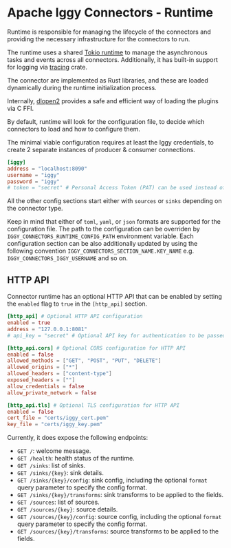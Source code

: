 # Apache Iggy Connectors - Runtime

Runtime is responsible for managing the lifecycle of the connectors and providing the necessary infrastructure for the connectors to run.

The runtime uses a shared [Tokio runtime](https://tokio.rs) to manage the asynchronous tasks and events across all connectors. Additionally, it has built-in support for logging via [tracing](https://docs.rs/tracing/latest/tracing/) crate.

The connector are implemented as Rust libraries, and these are loaded dynamically during the runtime initialization process.

Internally, [dlopen2](https://github.com/OpenByteDev/dlopen2) provides a safe and efficient way of loading the plugins via C FFI.

By default, runtime will look for the configuration file, to decide which connectors to load and how to configure them.

The minimal viable configuration requires at least the Iggy credentials, to create 2 separate instances of producer & consumer connections.

```toml
[iggy]
address = "localhost:8090"
username = "iggy"
password = "iggy"
# token = "secret" # Personal Access Token (PAT) can be used instead of username and password
```

All the other config sections start either with `sources` or `sinks` depending on the connector type.

Keep in mind that either of `toml`, `yaml`, or `json` formats are supported for the configuration file. The path to the configuration can be overriden by `IGGY_CONNECTORS_RUNTIME_CONFIG_PATH` environment variable. Each configuration section can be also additionally updated by using the following convention `IGGY_CONNECTORS_SECTION_NAME.KEY_NAME` e.g. `IGGY_CONNECTORS_IGGY_USERNAME` and so on.

## HTTP API

Connector runtime has an optional HTTP API that can be enabled by setting the `enabled` flag to `true` in the `[http_api]` section.

```toml
[http_api] # Optional HTTP API configuration
enabled = true
address = "127.0.0.1:8081"
# api_key = "secret" # Optional API key for authentication to be passed as `api-key` header

[http_api.cors] # Optional CORS configuration for HTTP API
enabled = false
allowed_methods = ["GET", "POST", "PUT", "DELETE"]
allowed_origins = ["*"]
allowed_headers = ["content-type"]
exposed_headers = [""]
allow_credentials = false
allow_private_network = false

[http_api.tls] # Optional TLS configuration for HTTP API
enabled = false
cert_file = "certs/iggy_cert.pem"
key_file = "certs/iggy_key.pem"
```

Currently, it does expose the following endpoints:

- `GET /`: welcome message.
- `GET /health`: health status of the runtime.
- `GET /sinks`: list of sinks.
- `GET /sinks/{key}`: sink details.
- `GET /sinks/{key}/config`: sink config, including the optional `format` query parameter to specify the config format.
- `GET /sinks/{key}/transforms`: sink transforms to be applied to the fields.
- `GET /sources`: list of sources.
- `GET /sources/{key}`: source details.
- `GET /sources/{key}/config`: source config, including the optional `format` query parameter to specify the config format.
- `GET /sources/{key}/transforms`: source transforms to be applied to the fields.
